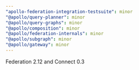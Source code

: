 ```yaml
---
"apollo-federation-integration-testsuite": minor
"@apollo/query-planner": minor
"@apollo/query-graphs": minor
"@apollo/composition": minor
"@apollo/federation-internals": minor
"@apollo/subgraph": minor
"@apollo/gateway": minor
---
```


Federation 2.12 and Connect 0.3
